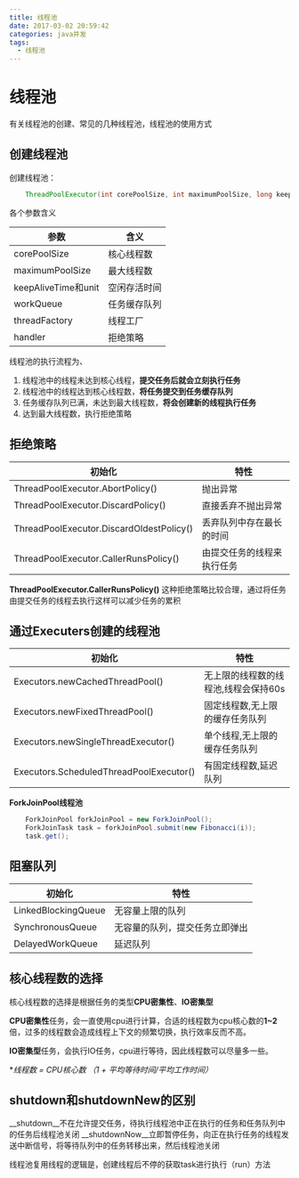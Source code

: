 ```yaml
---
title: 线程池
date: 2017-03-02 20:59:42
categories: java并发
tags:
  - 线程池
---
```


# 线程池
有关线程池的创建、常见的几种线程池，线程池的使用方式

## 创建线程池
创建线程池：

```java
    ThreadPoolExecutor(int corePoolSize, int maximumPoolSize, long keepAliveTime, TimeUnit unit, BlockingQueue<Runnable> workQueue, ThreadFactory threadFactory, RejectedExecutionHandler handler);

```
各个参数含义

参数|含义
--|--
corePoolSize|核心线程数
maximumPoolSize|最大线程数
keepAliveTime和unit|空闲存活时间
workQueue|任务缓存队列
threadFactory|线程工厂
handler|拒绝策略

线程池的执行流程为、
1. 线程池中的线程未达到核心线程，**提交任务后就会立刻执行任务**
2. 线程池中的线程达到核心线程数，**将任务提交到任务缓存队列**
3. 任务缓存队列已满，未达到最大线程数，**将会创建新的线程执行任务**
6. 达到最大线程数，执行拒绝策略

## 拒绝策略

初始化|特性
--|--
ThreadPoolExecutor.AbortPolicy()|抛出异常
ThreadPoolExecutor.DiscardPolicy()|直接丢弃不抛出异常
ThreadPoolExecutor.DiscardOldestPolicy()|丢弃队列中存在最长的时间
ThreadPoolExecutor.CallerRunsPolicy()|由提交任务的线程来执行任务

**ThreadPoolExecutor.CallerRunsPolicy()** 这种拒绝策略比较合理，通过将任务由提交任务的线程去执行这样可以减少任务的累积

## 通过Executers创建的线程池

初始化|特性
--|--
Executors.newCachedThreadPool()|无上限的线程数的线程池,线程会保持60s
Executors.newFixedThreadPool()|固定线程数,无上限的缓存任务队列
Executors.newSingleThreadExecutor()|单个线程,无上限的缓存任务队列
Executors.ScheduledThreadPoolExecutor()|有固定线程数,延迟队列


**ForkJoinPool线程池**

```java
    ForkJoinPool forkJoinPool = new ForkJoinPool();
    ForkJoinTask task = forkJoinPool.submit(new Fibonacci(i));
    task.get();
```



## 阻塞队列

初始化|特性
--|--
LinkedBlockingQueue|无容量上限的队列
SynchronousQueue|无容量的队列，提交任务立即弹出
DelayedWorkQueue|延迟队列

## 核心线程数的选择

核心线程数的选择是根据任务的类型**CPU密集性**、**IO密集型**

**CPU密集性**任务，会一直使用cpu进行计算，合适的线程数为cpu核心数的**1~2**倍，过多的线程数会造成线程上下文的频繁切换，执行效率反而不高。

**IO密集型**任务，会执行IO任务，cpu进行等待，因此线程数可以尽量多一些。

**线程数 =  CPU核心数 *（1 + 平均等待时间/平均工作时间）**


## shutdown和shutdownNew的区别

__shutdown__不在允许提交任务，待执行线程池中正在执行的任务和任务队列中的任务后线程池关闭
__shutdownNow__立即暂停任务，向正在执行任务的线程发送中断信号，将等待队列中的任务转移出来，然后线程池关闭


线程池复用线程的逻辑是，创建线程后不停的获取task进行执行（run）方法

